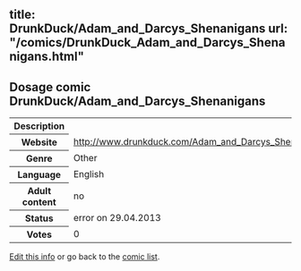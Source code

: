 title: DrunkDuck/Adam_and_Darcys_Shenanigans
url: "/comics/DrunkDuck_Adam_and_Darcys_Shenanigans.html"
---
Dosage comic DrunkDuck/Adam_and_Darcys_Shenanigans
-----------------------------------------

<p id="msg"></p>
<script type="text/javascript">
if (window.location.search === '?edit_info_mail=sent_ok') {
  var elem = document.getElementById("msg");
  elem.innerHTML = 'Edited information sucessfully sent for review, which is usually done daily. Thanks!';
  elem.className = 'ok';
}
</script>
<table class="comicinfo">
<tr>
<th>Description</th><td></td>
</tr>
<tr>
<th>Website</th><td><a href="http://www.drunkduck.com/Adam_and_Darcys_Shenanigans/">http://www.drunkduck.com/Adam_and_Darcys_Shenanigans/</a></td>
</tr>
<tr>
<th>Genre</th><td>Other</td>
</tr>
<tr>
<th>Language</th><td>English</td>
</tr>
<tr>
<th>Adult content</th><td>no</td>
</tr>
<tr>
<th>Status</th><td>error on 29.04.2013</td>
</tr>
<tr>
<th>Votes</th><td>0</td>
</tr>
</table>

[Edit this info](DrunkDuck_Adam_and_Darcys_Shenanigans_edit.html) or go back to the [comic list](../comic-index.html).
